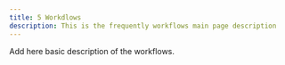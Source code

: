 ```yaml
---
title: 5 Workdlows
description: This is the frequently workflows main page description
---
```


Add here basic description of the workflows.